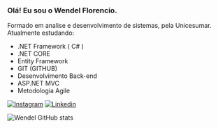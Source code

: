 ### Olá! Eu sou o Wendel Florencio.

Formado em analise e desenvolvimento de sistemas, pela Unicesumar.
Atualmente estudando:
 - .NET Framework ( C# )
 - .NET CORE
 - Entity Framework
 - GIT (GITHUB)
 - Desenvolvimento Back-end
 - ASP.NET MVC
 - Metodologia Agile
 
 
 [![Instagram](https://img.shields.io/badge/Instagram-E4405F?style=for-the-badge&logo=instagram&logoColor=white)](https://https://www.instagram.com/wendelflorencio/)
[![Linkedin](https://img.shields.io/badge/LinkedIn-0077B5?style=for-the-badge&logo=linkedin&logoColor=white)](hhttps://www.linkedin.com/in/wendel-florencio/)

![Wendel GitHub stats](https://github-readme-stats.vercel.app/api?username=fl0rencio&show_icons=true&theme=radical)
